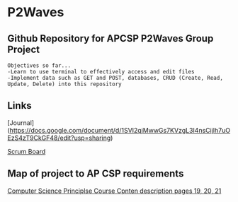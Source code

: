 # P2Waves
## Github Repository for APCSP P2Waves Group Project
```
Objectives so far...
-Learn to use terminal to effectively access and edit files
-Implement data such as GET and POST, databases, CRUD (Create, Read, Update, Delete) into this repository
```
## Links
[Journal] (https://docs.google.com/document/d/1SVI2qjMwwGs7KVzgL3I4nsCijlh7uOEzS4zT9CkGF48/edit?usp=sharing)

[Scrum Board](https://github.com/users/Cody-Peng/projects/1)

## Map of project to AP CSP requirements
[Computer Science Principlse Course Cpnten description pages 19, 20, 21](https://apcentral.collegeboard.org/pdf/ap-computer-science-principles-course-and-exam-description.pdf?course=ap-computer-science-principles)
